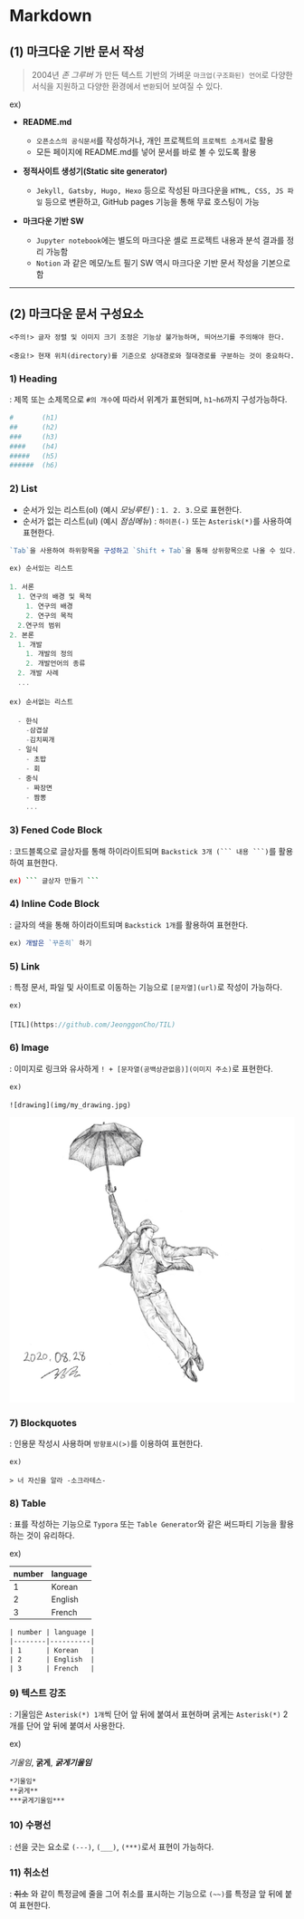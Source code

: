 # Markdown

## (1) 마크다운 기반 문서 작성

> 2004년 *존 그루버* 가 만든 텍스트 기반의 가벼운 `마크업(구조화된) 언어`로 다양한 서식을 지원하고 다양한 환경에서 `변환`되어 보여질 수 있다.

ex)
- **README.md**
  - `오픈소스의 공식문서`를 작성하거나, 개인 프로젝트의 `프로젝트 소개서`로 활용
  - 모든 페이지에 README.md를 넣어 문서를 바로 볼 수 있도록 활용

- **정적사이트 생성기(Static site generator)**
  - `Jekyll, Gatsby, Hugo, Hexo` 등으로 작성된  마크다운을 `HTML, CSS, JS 파일` 등으로 변환하고,  GitHub pages 기능을 통해 무료 호스팅이 가능

- **마크다운 기반 SW**
  - `Jupyter notebook`에는 별도의 마크다운 셸로 프로젝트 내용과 분석 결과를 정리 가능함
  - `Notion` 과 같은 메모/노트 필기 SW 역시 마크다운 기반 문서 작성을 기본으로 함

---

## (2) 마크다운 문서 구성요소

```
<주의!> 글자 정렬 및 이미지 크기 조정은 기능상 불가능하며, 띄어쓰기를 주의해야 한다.

<중요!> 현재 위치(directory)를 기준으로 상대경로와 절대경로를 구분하는 것이 중요하다.
```

### **1) Heading**
: 제목 또는 소제목으로 `#의 개수`에 따라서 위계가 표현되며, `h1~h6`까지 구성가능하다.

  ```bash
  #       (h1) 
  ##      (h2)
  ###     (h3)
  ####    (h4)
  #####   (h5)
  ######  (h6)
  ```

### **2) List**
  - 순서가 있는 리스트(ol) (예시 *모닝루틴* ) : `1. 2. 3.`으로 표현한다.
  - 순서가 없는 리스트(ul) (예시 *점심메뉴*) : `하이픈(-)` 또는 `Asterisk(*)`를 사용하여 표현한다.

  ```js
  `Tab`을 사용하여 하위항목을 구성하고 `Shift + Tab`을 통해 상위항목으로 나올 수 있다.
  ```

  ```js
ex) 순서있는 리스트 

  1. 서론
    1. 연구의 배경 및 목적
      1. 연구의 배경
      2. 연구의 목적
    2.연구의 범위
  2. 본론
    1. 개발
      1. 개발의 정의
      2. 개발언어의 종류
    2. 개발 사례
    ...
    
ex) 순서없는 리스트

    - 한식
      -삼겹살
      -김치찌개
    - 일식
      - 초밥
      - 회
    - 중식
      - 짜장면
      - 짬뽕
      ...
  ```

### **3) Fened Code Block**
: 코드블록으로 글상자를 통해 하이라이트되며 `Backstick 3개 (``` 내용 ```)`를 활용하여 표현한다.

```bash
ex) ``` 글상자 만들기 ```
```

### **4) Inline Code Block**
: 글자의 색을 통해 하이라이트되며 `Backstick 1개`를 활용하여 표현한다.

```js
ex) 개발은 `꾸준히` 하기
```

### **5) Link**
: 특정 문서, 파일 및 사이트로 이동하는 기능으로 `[문자열](url)`로 작성이 가능하다.

```js
ex)

[TIL](https://github.com/JeonggonCho/TIL)
```

### **6) Image**
: 이미지로 링크와 유사하게 `! + [문자열(공백상관없음)](이미지 주소)`로 표현한다.

```
ex)

![drawing](img/my_drawing.jpg)
```
![drawing](img/my_drawing.jpg)

### **7) Blockquotes**
: 인용문 작성시 사용하며 `방향표시(>)`를 이용하여 표현한다.

```
ex)

> 너 자신을 알라 -소크라테스-
```

### **8) Table**
: 표를 작성하는 기능으로 `Typora` 또는 `Table Generator`와 같은 써드파티 기능을 활용하는 것이 유리하다.

ex)

| number | language |
|--------|----------|
| 1      | Korean   |
| 2      | English  |
| 3      | French   |

```
| number | language |
|--------|----------|
| 1      | Korean   |
| 2      | English  |
| 3      | French   |
```

### **9) 텍스트 강조**
: 기울임은 `Asterisk(*) 1개`씩 단어 앞 뒤에 붙여서 표현하며 굵게는 `Asterisk(*)` 2개를 단어 앞 뒤에 붙여서 사용한다.

ex)

*기울임*,
**굵게**,
***굵게기울임***

```
*기울임*
**굵게**
***굵게기울임***
```

### **10) 수평선**
: 선을 긋는 요소로 `(---)`, `(___)`, `(***)`로서 표현이 가능하다.

### **11) 취소선**
: ~~취소~~ 와 같이 특정글에 줄을 그어 취소를 표시하는 기능으로 `(~~)`를 특정글 앞 뒤에 붙여 표현한다.